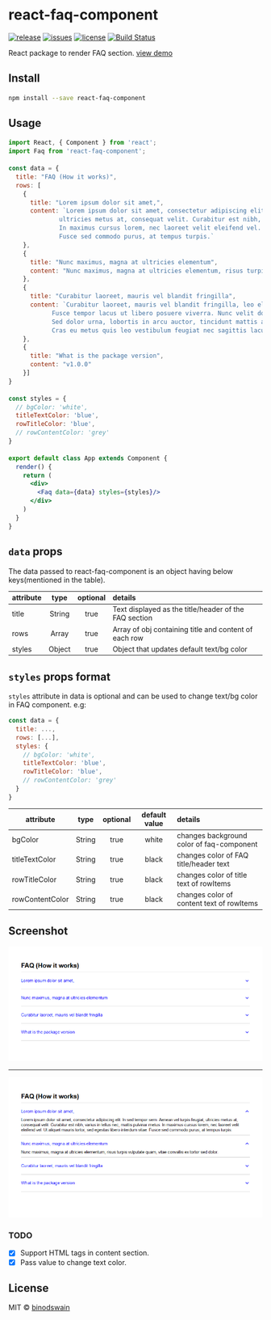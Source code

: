 # react-faq-component

[![release](https://badgen.net/npm/v/react-faq-component)](https://www.npmjs.com/package/react-faq-component)
[![issues](https://badgen.net/github/issues/binodswain/react-faq-component)](https://github.com/binodswain/react-faq-component/issues)
[![license](https://badgen.net/github/license/binodswain/react-faq-component)](https://github.com/binodswain/react-faq-component/blob/master/LICENSE)
[![Build Status](https://travis-ci.com/binodswain/react-faq-component.svg?branch=master)](https://travis-ci.com/binodswain/react-faq-component)

React package to render FAQ section.
[view demo](https://binodswain.github.io/react-faq-component/)

## Install

```bash
npm install --save react-faq-component
```

## Usage

```jsx
import React, { Component } from 'react';
import Faq from 'react-faq-component';

const data = {
  title: "FAQ (How it works)",
  rows: [
    {
      title: "Lorem ipsum dolor sit amet,",
      content: `Lorem ipsum dolor sit amet, consectetur adipiscing elit. In sed tempor sem. Aenean vel turpis feugiat, 
              ultricies metus at, consequat velit. Curabitur est nibh, varius in tellus nec, mattis pulvinar metus. 
              In maximus cursus lorem, nec laoreet velit eleifend vel. Ut aliquet mauris tortor, sed egestas libero interdum vitae. 
              Fusce sed commodo purus, at tempus turpis.`
    },
    {
      title: "Nunc maximus, magna at ultricies elementum",
      content: "Nunc maximus, magna at ultricies elementum, risus turpis vulputate quam, vitae convallis ex tortor sed dolor."
    },
    {
      title: "Curabitur laoreet, mauris vel blandit fringilla",
      content: `Curabitur laoreet, mauris vel blandit fringilla, leo elit rhoncus nunc, ac sagittis leo elit vel lorem. 
            Fusce tempor lacus ut libero posuere viverra. Nunc velit dolor, tincidunt at varius vel, laoreet vel quam. 
            Sed dolor urna, lobortis in arcu auctor, tincidunt mattis ante. Vivamus venenatis ultricies nibh in volutpat. 
            Cras eu metus quis leo vestibulum feugiat nec sagittis lacus.Mauris vulputate arcu sed massa euismod dignissim. `
    },
    {
      title: "What is the package version",
      content: "v1.0.0"
    }]
}

const styles = {
  // bgColor: 'white',
  titleTextColor: 'blue',
  rowTitleColor: 'blue',
  // rowContentColor: 'grey'
}

export default class App extends Component {
  render() {
    return (
      <div>
        <Faq data={data} styles={styles}/>
      </div>
    )
  }
}

```
## `data` props
The data passed to react-faq-component is an object having below keys(mentioned in the table).

| attribute| type  |optional | details  |
| ---------|:-----:|:-------:|:---------|
| title    |String |true     |Text displayed as the title/header of the FAQ section|
| rows     |Array  |true     |Array of obj containing title and content of each row|
| styles   |Object |true     |Object that updates default text/bg color            |

## `styles` props format
`styles` attribute in data is optional and can be used to change text/bg color in FAQ component.
e.g:
```js
const data = {
  title: ...,
  rows: [...],
  styles: {
    // bgColor: 'white',
    titleTextColor: 'blue',
    rowTitleColor: 'blue',
    // rowContentColor: 'grey'
  }
}
```
| attribute       | type  |optional |default value | details  |
| ----------------|:-----:|:-------:|:------------:|:---------|
| bgColor         |String |true     |white         |changes background color of faq-component|
| titleTextColor  |String |true     |black         |changes color of FAQ title/header text   |
| rowTitleColor   |String |true     |black         |changes color of title text of rowItems  |
| rowContentColor |String |true     |black         |changes color of content text of rowItems|

## Screenshot

![Screenshot 1](/example/closed.png?raw=true "closed state")
***
![Screenshot 2](/example/expanded.png?raw=true "expanded state")

### TODO
- [x] Support HTML tags in content section.
- [x] Pass value to change text color.

## License

MIT © [binodswain](https://github.com/binodswain)
